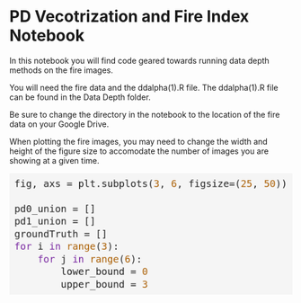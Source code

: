 # PD Vecotrization and Fire Index Notebook

In this notebook you will find code geared towards running data depth methods on the fire images.

You will need the fire data and the ddalpha(1).R file. The ddalpha(1).R file can be found in the Data Depth folder. 

Be sure to change the directory in the notebook to the location of the fire data on your Google Drive.

When plotting the fire images, you may need to change the width and height of the figure size to accomodate the number of images you are showing at a given time.

![Change Directory](./PD_1.png)
